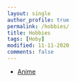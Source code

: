```yaml
---
layout: single
author_profile: true
permalink: /hobbies/
title: Hobbies
tags: [Hoby]
modified: 11-11-2020
comments: false
---
```



* [Anime](http://www.myanimelist.net/)


